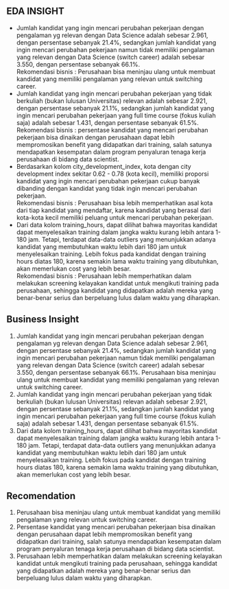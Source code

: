 ## EDA INSIGHT

- Jumlah kandidat yang ingin mencari perubahan pekerjaan dengan pengalaman yg relevan dengan Data Science adalah sebesar 2.961, dengan persentase sebanyak 21.4%, sedangkan jumlah kandidat yang ingin mencari perubahan pekerjaan namun tidak memiliki pengalaman yang relevan dengan Data Science (switch career) adalah sebesar 3.550, dengan persentase sebanyak 66.1%. <br>
Rekomendasi bisnis : Perusahaan bisa meninjau ulang untuk membuat kandidat yang memiliki pengalaman yang relevan untuk switching career.
- Jumlah kandidat yang ingin mencari perubahan pekerjaan yang tidak berkuliah (bukan lulusan Universitas) relevan adalah sebesar 2.921, dengan persentase sebanyak 21.1%, sedangkan jumlah kandidat yang ingin mencari perubahan pekerjaan yang full time course (fokus kuliah saja) adalah sebesar 1.431, dengan persentase sebanyak 61.5%.<br>
Rekomendasi bisnis : persentase kandidat yang mencari perubahan pekerjaan bisa dinaikan dengan perusahaan dapat lebih mempromosikan benefit yang didapatkan dari training, salah satunya mendapatkan kesempatan dalam program penyaluran tenaga kerja perusahaan di bidang data scientist.
- Berdasarkan kolom city_development_index, kota dengan city development index sekitar 0.62 - 0.78 (kota kecil), memiliki proporsi kandidat yang ingin mencari perubahan pekerjaan cukup banyak dibanding dengan kandidat yang tidak ingin mencari perubahan pekerjaan. <br>
Rekomendasi bisnis : Perusahaan bisa lebih memperhatikan asal kota dari tiap kandidat yang mendaftar, karena kandidat yang berasal dari kota-kota kecil memiliki peluang untuk mencari perubahan pekerjaan.
- Dari data kolom training_hours, dapat dilihat bahwa mayoritas kandidat dapat menyelesaikan training dalam jangka waktu kurang lebih antara 1-180 jam. Tetapi, terdapat data-data outliers yang menunjukkan adanya kandidat yang membutuhkan waktu lebih dari 180 jam untuk menyelesaikan training. Lebih fokus pada kandidat dengan training hours diatas 180, karena semakin lama waktu training yang dibutuhkan, akan memerlukan cost yang lebih besar.<br> 
Rekomendasi bisnis : Perusahaan lebih memperhatikan dalam melakukan screening kelayakan kandidat untuk mengikuti training pada perusahaan, sehingga kandidat yang didapatkan adalah mereka yang benar-benar serius dan berpeluang lulus dalam waktu yang diharapkan.


## Business Insight
1. Jumlah kandidat yang ingin mencari perubahan pekerjaan dengan pengalaman yg relevan dengan Data Science adalah sebesar 2.961, dengan persentase sebanyak 21.4%, sedangkan jumlah kandidat yang ingin mencari perubahan pekerjaan namun tidak memiliki pengalaman yang relevan dengan Data Science (switch career) adalah sebesar 3.550, dengan persentase sebanyak 66.1%. Perusahaan bisa meninjau ulang untuk membuat kandidat yang memiliki pengalaman yang relevan untuk switching career.
2. Jumlah kandidat yang ingin mencari perubahan pekerjaan yang tidak berkuliah (bukan lulusan Universitas) relevan adalah sebesar 2.921, dengan persentase sebanyak 21.1%, sedangkan jumlah kandidat yang ingin mencari perubahan pekerjaan yang full time course (fokus kuliah saja) adalah sebesar 1.431, dengan persentase sebanyak 61.5%. 
3. Dari data kolom training_hours, dapat dilihat bahwa mayoritas kandidat dapat menyelesaikan training dalam jangka waktu kurang lebih antara 1-180 jam. Tetapi, terdapat data-data outliers yang menunjukkan adanya kandidat yang membutuhkan waktu lebih dari 180 jam untuk menyelesaikan training. Lebih fokus pada kandidat dengan training hours diatas 180, karena semakin lama waktu training yang dibutuhkan, akan memerlukan cost yang lebih besar.

## Recomendation
1. Perusahaan bisa meninjau ulang untuk membuat kandidat yang memiliki pengalaman yang relevan untuk switching career.
2. Persentase kandidat yang mencari perubahan pekerjaan bisa dinaikan dengan perusahaan dapat lebih mempromosikan benefit yang didapatkan dari training, salah satunya mendapatkan kesempatan dalam program penyaluran tenaga kerja perusahaan di bidang data scientist.
3. Perusahaan lebih memperhatikan dalam melakukan screening kelayakan kandidat untuk mengikuti training pada perusahaan, sehingga kandidat yang didapatkan adalah mereka yang benar-benar serius dan berpeluang lulus dalam waktu yang diharapkan.
